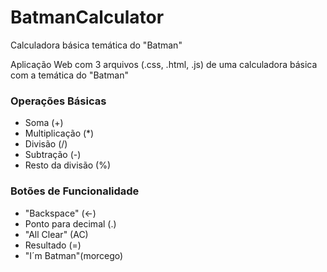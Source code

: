 # BatmanCalculator
Calculadora básica temática do "Batman"

Aplicação Web com 3 arquivos (.css, .html, .js) de uma calculadora básica com a temática do "Batman"

### Operações Básicas
- Soma (+)
- Multiplicação (*)
- Divisão (/)
- Subtração (-)
- Resto da divisão (%)

### Botões de Funcionalidade
- "Backspace" (<-)
- Ponto para decimal (.)
- "All Clear" (AC)
- Resultado (=)
- "I´m Batman"(morcego)

